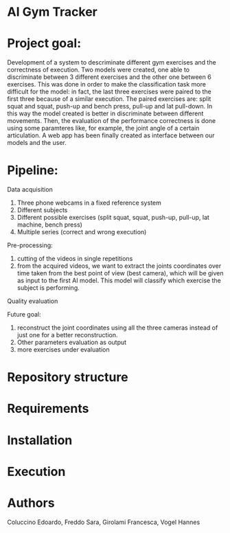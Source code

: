 # AI Gym Tracker

# Project goal:
Development of a system to descriminate different gym exercises and the correctness of execution. Two models were created, one able to discriminate between 3 different exercises and the other one between 6 exercises. This was done in order to make the classification task more difficult for the model: in fact, the last three exercises were paired to the first three because of a similar execution. The paired exercises are: split squat and squat, push-up and bench press, pull-up and lat pull-down. In this way the model created is better in discriminate between different movements.
Then, the evaluation of the performance correctness is done using some paramteres like, for example, the joint angle of a certain articulation.
A web app has been finally created as interface between our models and the user.
# Pipeline:
Data acquisition
1) Three phone webcams in a fixed reference system
2) Different subjects
3) Different possible exercises (split squat, squat, push-up, pull-up, lat machine, bench press)
4) Multiple series (correct and wrong execution)

Pre-processing:
1) cutting of the videos in single repetitions
2) from the acquired videos, we want to extract the joints coordinates over time taken from the best point of view (best camera), which will be given as input to the first AI model. This model will classify which exercise the subject is performing.

Quality evaluation

Future goal:
1) reconstruct the joint coordinates using all the three cameras instead of just one for a better reconstruction.
2) Other parameters evaluation as output
3) more exercises under evaluation
# Repository structure

# Requirements

# Installation

# Execution

# Authors
Coluccino Edoardo, Freddo Sara, Girolami Francesca, Vogel Hannes
